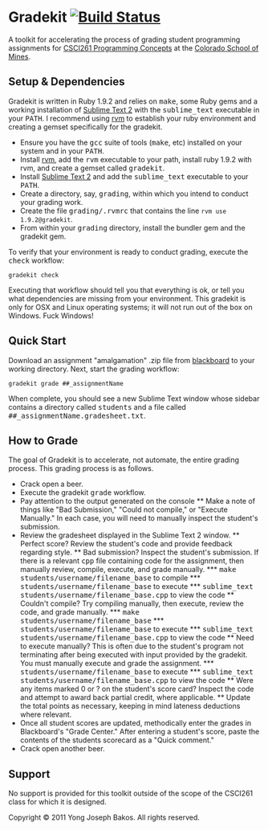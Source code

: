 # Gradekit [![Build Status](https://secure.travis-ci.org/ybakos/gradekit.png)](http://travis-ci.org/ybakos/gradekit)

A toolkit for accelerating the process of grading student programming assignments for [CSCI261 Programming Concepts](http://mines.humanoriented.com/261) at the [Colorado School of Mines](http://mines.edu).

## Setup & Dependencies

Gradekit is written in Ruby 1.9.2 and relies on <tt>make</tt>, some Ruby gems and a working installation of [Sublime Text 2](http://www.sublimetext.com/2) with the <tt>sublime_text</tt> executable in your <tt>PATH</tt>. I recommend using [rvm](http://beginrescueend.com/) to establish your ruby environment and creating a gemset specifically for the gradekit.

* Ensure you have the <tt>gcc</tt> suite of tools (<tt>make</tt>, etc) installed on your system and in your <tt>PATH</tt>.
* Install [rvm](http://beginrescueend.com/), add the <tt>rvm</tt> executable to your path, install ruby 1.9.2 with rvm, and create a gemset called <tt>gradekit</tt>.
* Install [Sublime Text 2](http://www.sublimetext.com/2) and add the <tt>sublime_text</tt> executable to your <tt>PATH</tt>.
* Create a directory, say, <tt>grading</tt>, within which you intend to conduct your grading work.
* Create the file <tt>grading/.rvmrc</tt> that contains the line `rvm use 1.9.2@gradekit`.
* From within your <tt>grading</tt> directory, install the bundler gem and the gradekit gem.

To verify that your environment is ready to conduct grading, execute the <tt>check</tt> workflow:

    gradekit check

Executing that workflow should tell you that everything is ok, or tell you what dependencies are missing from your environment. This gradekit is only for OSX and Linux operating systems; it will not run out of the box on Windows. Fuck Windows!

## Quick Start

Download an assignment "amalgamation" .zip file from [blackboard](http://blackboard.mines.edu) to your working directory. Next, start the grading workflow:

    gradekit grade ##_assignmentName

When complete, you should see a new Sublime Text window whose sidebar contains a directory called <tt>students</tt> and a file called <tt>##_assignmentName.gradesheet.txt</tt>.

## How to Grade

The goal of Gradekit is to accelerate, not automate, the entire grading process. This grading process is as follows.

* Crack open a beer.
* Execute the gradekit <tt>grade</tt> workflow.
* Pay attention to the output generated on the console
** Make a note of things like "Bad Submission," "Could not compile," or "Execute Manually." In each case, you will need to manually inspect the student's submission.
* Review the gradesheet displayed in the Sublime Text 2 window.
** Perfect score? Review the student's code and provide feedback regarding style.
** Bad submission? Inspect the student's submission. If there is a relevant <tt>cpp</tt> file containing code for the assignment, then manually review, compile, execute, and grade manually.
*** <tt>make students/username/filename_base</tt> to compile
*** <tt>students/username/filename_base</tt> to execute
*** <tt>sublime_text students/username/filename_base.cpp</tt> to view the code
** Couldn't compile? Try compiling manually, then execute, review the code, and grade manually.
*** <tt>make students/username/filename_base</tt>
*** <tt>students/username/filename_base</tt> to execute
*** <tt>sublime_text students/username/filename_base.cpp</tt> to view the code
** Need to execute manually? This is often due to the student's program not terminating after being executed with input provided by the gradekit. You must manually execute and grade the assignment.
*** <tt>students/username/filename_base</tt> to execute
*** <tt>sublime_text students/username/filename_base.cpp</tt> to view the code
** Were any items marked 0 or ? on the student's score card? Inspect the code and attempt to award back partial credit, where applicable.
** Update the total points as necessary, keeping in mind lateness deductions where relevant.
* Once all student scores are updated, methodically enter the grades in Blackboard's "Grade Center." After entering a student's score, paste the contents of the students scorecard as a "Quick comment."
* Crack open another beer.

## Support

No support is provided for this toolkit outside of the scope of the CSCI261 class for which it is designed.

Copyright &copy; 2011 Yong Joseph Bakos. All rights reserved.
